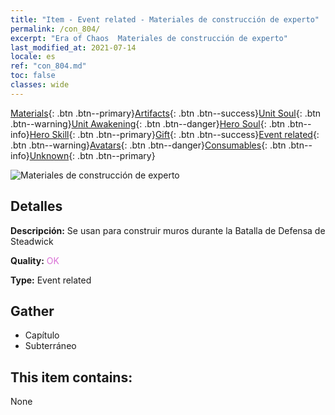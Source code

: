 ```yaml
---
title: "Item - Event related - Materiales de construcción de experto"
permalink: /con_804/
excerpt: "Era of Chaos  Materiales de construcción de experto"
last_modified_at: 2021-07-14
locale: es
ref: "con_804.md"
toc: false
classes: wide
---
```

 [Materials](/ItemsES/){: .btn .btn--primary}[Artifacts](/ItemsES/Artifacts/){: .btn .btn--success}[Unit Soul](/ItemsES/UnitSoul/){: .btn .btn--warning}[Unit Awakening](/ItemsES/UnitAwakening/){: .btn .btn--danger}[Hero Soul](/ItemsES/HeroSoul/){: .btn .btn--info}[Hero Skill](/ItemsES/HeroSkill/){: .btn .btn--primary}[Gift](/ItemsES/Gift/){: .btn .btn--success}[Event related](/ItemsES/Events/){: .btn .btn--warning}[Avatars](/ItemsES/Avatars/){: .btn .btn--danger}[Consumables](/ItemsES/Consumables/){: .btn .btn--info}[Unknown](/ItemsES/Unknown/){: .btn .btn--primary}

 ![Materiales de construcción de experto](/images/t/i_3062.png)

## Detalles
 **Descripción:** Se usan para construir muros durante la Batalla de Defensa de Steadwick

 **Quality:** <span style="color: #DA70D6">OK</span>

 **Type:** Event related

## Gather

*    Capítulo 
*    Subterráneo 

## This item contains:

  None

